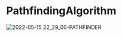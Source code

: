 # PathfindingAlgorithm

![2022-05-15 22_29_00-PATHFINDER](https://user-images.githubusercontent.com/63474335/168492648-e8128c8c-e41b-41dc-9715-48fc436cc4d9.png)

